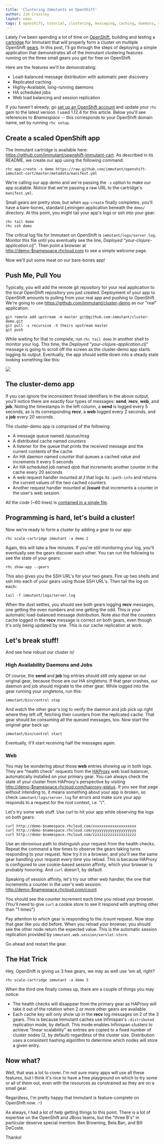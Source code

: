 ```yaml
---
title: 'Clustering Immutants on OpenShift'
author: Jim Crossley
layout: news
tags: [ openshift, tutorial, clustering, messaging, caching, daemons, scheduled-jobs, ring ]
---
```


Lately I've been spending a lot of time on [OpenShift], building and
testing a [cartridge] for Immutant that will properly form a cluster
on multiple OpenShift [gears]. In this post, I'll go through the steps
of deploying a simple application that demonstrates all of the
Immutant clustering features running on the three small gears you get
for free on OpenShift.

Here are the features we'll be demonstrating:

- Load-balanced message distribution with automatic peer discovery
- Replicated caching
- Highly-Available, long-running daemons
- HA scheduled jobs
- Web load balancing and session replication

If you haven't already, go [set up an OpenShift account] and update
your `rhc` gem to the latest version. I used 1.12.4 for this article.
Below you'll see references to *$namespace* -- this corresponds to
your OpenShift domain name, set by running `rhc setup`.

## Create a scaled OpenShift app

The Immutant cartridge is available here:
<https://github.com/immutant/openshift-immutant-cart>. As described in
its README, we create our app using the following command:

    rhc app-create -s demo https://raw.github.com/immutant/openshift-immutant-cart/master/metadata/manifest.yml

We're calling our app *demo* and we're passing the `-s` option to
make our app scalable. Notice that we're passing a raw URL to the
cartridge's `manifest.yml`.

Small gears are pretty slow, but when `app-create` finally completes,
you'll have a bare-bones, standard Leiningen application beneath the
`demo/` directory. At this point, you might tail your app's logs or
ssh into your gear:

    rhc tail demo
    rhc ssh demo

The critical log file for Immutant on OpenShift is
`immutant/logs/server.log`. Monitor this file until you eventually see
the line, *Deployed "your-clojure-application.clj"*. Then point a
browser at <http://demo-$namespace.rhcloud.com> to see a simple
welcome page.

Now we'll put some meat on our bare-bones app!

## Push Me, Pull You 

Typically, you will add the remote git repository for your real
application to the local OpenShift repository you just created.
Deployment of your app to OpenShift amounts to pulling from your real
app and pushing to OpenShift. We're going to use
<https://github.com/immutant/cluster-demo> as our "real" application.

    git remote add upstream -m master git@github.com:immutant/cluster-demo.git
    git pull -s recursive -X theirs upstream master
    git push

While waiting for that to complete, run `rhc tail demo` in another
shell to monitor your log. This time, the *Deployed
"your-clojure-application.clj"* message is going to scroll off the
screen as the cluster-demo app starts logging its output. Eventually,
the app should settle down into a steady state looking something like
this:

<img src="/images/news/demo-log.png"/>

## The cluster-demo app

If you can ignore the inconsistent thread identifiers in the above
output, you'll notice there are exactly four types of messages:
**send**, **recv**, **web**, and **job**. Noting the timestamps in the
left column, a **send** is logged every 5 seconds, as is its
corresponding **recv**, a **web** logged every 2 seconds, and a
**job** every 20 seconds.

The cluster-demo app is comprised of the following:

- A message queue named */queue/msg*
- A distributed cache named *counters*
- A listener for the queue that prints the received message and the
  current contents of the cache
- An HA daemon named *counter* that queues a cached value and
  increments it every 5 seconds
- An HA scheduled job named *ajob* that increments another counter in
  the cache every 20 seconds
- A web request handler mounted at **/** that logs its `:path-info`
  and returns the current values of the two cached counters
- Another request handler mounted at **/count** that increments a
  counter in the user's web session.

All the code (~60 lines) is [contained in a single file].

## Programming is hard, let's build a cluster!

Now we're ready to form a cluster by adding a gear to our app:

    rhc scale-cartridge immutant -a demo 2

Again, this will take a few minutes. If you're still monitoring your
log, you'll eventually see the gears discover each other. You can run
the following to see the state of your gears:

    rhc show-app --gears

This also gives you the SSH URL's for your two gears. Fire up two
shells and ssh into each of your gears using those SSH URL's. Then
tail the log on each:

    tail -f immutant/logs/server.log

When the dust settles, you should see both gears logging **recv**
messages, one getting the even numbers and one getting the odd. This
is your automatic load-balanced message distribution. Note also that
the counters cache logged in the **recv** message is correct on both
gears, even though it's only being updated by one. This is our cache
replication at work.

## Let's break stuff!

And see how robust our cluster is!

### High Availability Daemons and Jobs

Of course, the **send** and **job** log entries should still only
appear on our original gear, because those are our HA singletons. If
that gear crashes, our daemon and job should migrate to the other
gear. While logged into the gear running your singletons, run this:

    immutant/bin/control stop

And watch the other gear's log to verify the daemon and job pick up
right where they left off, fetching their counters from the replicated
cache. That gear should be consuming all the queued messages, too. Now
start the original gear back up:

    immutant/bin/control start

Eventually, it'll start receiving half the messages again.

### Web 

You may be wondering about those **web** entries showing up in both
logs. They are "health check" requests from the [HAProxy] web load
balancer, automatically installed on your primary gear. You can always
check the state of your cluster from HAProxy's perspective by visiting
<http://demo-$namespace.rhcloud.com/haproxy-status>. If you see that
page without intending to, it means something about your app is
broken, so check `immutant/logs/server.log` for errors and make sure
your app responds to a request for the root context, i.e. "/".

Let's try some web stuff. Use curl to hit your app while observing the
logs on both gears:

    curl http://demo-$namespace.rhcloud.com/xxxxxxxxxxxxxxxxxxxx
    curl http://demo-$namespace.rhcloud.com/yyyyyyyyyyyyyyyyyyyy
    curl http://demo-$namespace.rhcloud.com/zzzzzzzzzzzzzzzzzzzz

Use an obnoxious path to distinguish your request from the health
checks. Repeat the command a few times to observe the gears taking
turns responding to your request. Now try it in a browser, and you'll
see the same gear handling your request every time you reload. This is
because HAProxy is configured to use cookie-based session affinity,
which your browser is probably honoring. And `curl` doesn't, by
default.

Speaking of session affinity, let's try our other web handler, the one
that increments a counter in the user's web session:
<http://demo-$namespace.rhcloud.com/count>

You should see the counter increment each time you reload your
browser. (You'll need to give `curl` a cookie store to see it respond
with anything other than "1 times")

Pay attention to which gear is responding to the */count* request. Now
stop that gear like you did before. When you reload your browser, you
should see the other node return the expected value. This is the
automatic session replication provided by
`immutant.web.session/servlet-store`. 

Go ahead and restart the gear.

## The Hat Trick

Hey, OpenShift is giving us 3 free gears, we may as well use 'em all,
right?

    rhc scale-cartridge immutant -a demo 3

When the third one finally comes up, there are a couple of things you
may notice:

- The health checks will disappear from the primary gear as HAProxy
  will take it out of the rotation when 2 or more other gears are
  available.
- Each cache key will only show up in the **recv** log messages on 2
  of the 3 gears. This is because Immutant caches use Infinispan's
  `:distributed` replication mode, by default. This mode enables
  Infinispan clusters to achieve "linear scalability" as entries are
  copied to a fixed number of cluster nodes (2, by default) regardless
  of the cluster size. Distribution uses a consistent hashing
  algorithm to determine which nodes will store a given entry.

## Now what?

Well, that was a lot to cover. I'm not sure many apps will use all
these features, but I think it's nice to have a free playground on
which to try some or all of them out, even with the resources as
constrained as they are on a small gear.

Regardless, I'm pretty happy that Immutant is feature-complete on
OpenShift now. :-)

As always, I had a lot of help getting things to this point. There is
a lot of expertise on the OpenShift and JBoss teams, but the "three
B's" in particular deserve special mention: Ben Browning, Bela Ban,
and Bill DeCoste.

Thanks!

[cartridge]: https://www.openshift.com/developers/technologies
[OpenShift]: http://openshift.com/
[gears]: https://www.openshift.com/products/pricing
[set up an OpenShift account]: https://www.openshift.com/get-started#cli
[contained in a single file]: https://github.com/immutant/cluster-demo/blob/master/src/immutant/init.clj
[HAProxy]: https://www.openshift.com/blogs/how-haproxy-scales-openshift-apps
